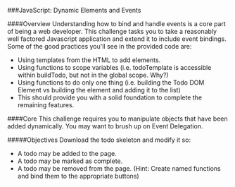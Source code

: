 ###JavaScript: Dynamic Elements and Events

####Overview
Understanding how to bind and handle events is a core part of being a web developer. This challenge tasks you to take a reasonably well factored Javascript application and extend it to include event bindings. Some of the good practices you'll see in the provided code are:

-  Using templates from the HTML to add elements.
-  Using functions to scope variables (i.e. todoTemplate is accessible within buildTodo, but not in the global scope. Why?)
-  Using functions to do only one thing (i.e. building the Todo DOM Element vs building the element and adding it to the list)
-  This should provide you with a solid foundation to complete the remaining features.


####Core
This challenge requires you to manipulate objects that have been added dynamically. You may want to brush up on Event Delegation.

#####Objectives
Download the todo skeleton and modify it so:

-  A todo may be added to the page.
-  A todo may be marked as complete.
-  A todo may be removed from the page.
(Hint: Create named functions and bind them to the appropriate buttons)
